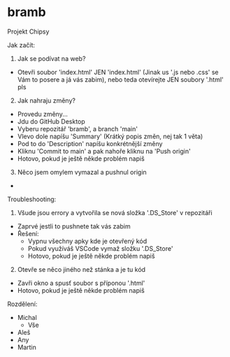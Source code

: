 # bramb
Projekt Chipsy

Jak začít:
1. Jak se podívat na web?
  - Otevři soubor 'index.html' JEN 'index.html' (Jinak us '.js nebo .css' se Vám to posere a já vás zabim), nebo teda otevírejte JEN soubory '.html' pls

2. Jak nahraju změny?
  - Provedu změny...
  - Jdu do GitHub Desktop
  - Vyberu repozitář 'bramb', a branch 'main'
  - Vlevo dole napíšu 'Summary' (Krátký popis změn, nej tak 1 věta)
  - Pod to do 'Description' napíšu konkrétnější změny
  - Kliknu 'Commit to main' a pak nahoře kliknu na 'Push origin'
  - Hotovo, pokud je ještě někde problém napiš

3. Něco jsem omylem vymazal a pushnul origin
  - 

Troubleshooting:
1. Všude jsou errory a vytvořila se nová složka '.DS_Store' v repozitáři
  - Zaprvé jestli to pushnete tak vás zabim
  - Řešení:
    - Vypnu všechny apky kde je otevřený kód
    - Pokud využíváš VSCode vymaž složku '.DS_Store'
    - Hotovo, pokud je ještě někde problém napiš

2. Otevře se něco jiného než stánka a je tu kód
  - Zavři okno a spusť soubor s příponou '.html'
  - Hotovo, pokud je ještě někde problém napiš


Rozdělení:
  - Michal
    - Vše
  - Aleš
  - Any
  - Martin
